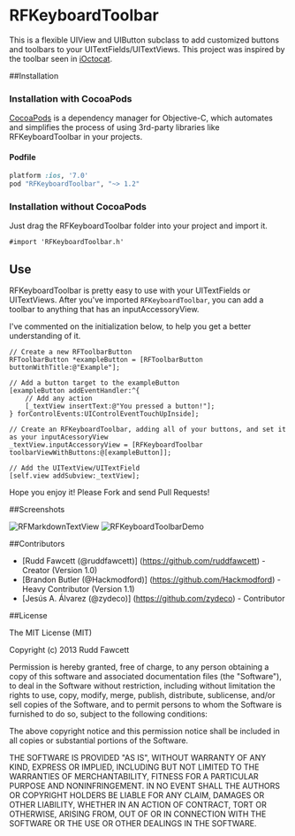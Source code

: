 RFKeyboardToolbar
=================

This is a flexible UIView and UIButton subclass to add customized buttons and toolbars to your UITextFields/UITextViews.  This project was inspired by the toolbar seen in [iOctocat](http://ioctocat.com).

##Installation

### Installation with CocoaPods

[CocoaPods](http://cocoapods.org) is a dependency manager for Objective-C, which automates and simplifies the process of using 3rd-party libraries like RFKeyboardToolbar in your projects.

#### Podfile

```ruby
platform :ios, '7.0'
pod "RFKeyboardToolbar", "~> 1.2"
```

### Installation without CocoaPods

Just drag the RFKeyboardToolbar folder into your project and import it.

```
#import 'RFKeyboardToolbar.h'
```

## Use

RFKeyboardToolbar is pretty easy to use with your UITextFields or UITextViews.  After you've imported `RFKeyboardToolbar`, you can add a toolbar to anything that has an inputAccessoryView.  

I've commented on the initialization below, to help you get a better understanding of it.

```obj-c
// Create a new RFToolbarButton
RFToolbarButton *exampleButton = [RFToolbarButton buttonWithTitle:@"Example"];
    
// Add a button target to the exampleButton
[exampleButton addEventHandler:^{
    // Add any action
    [_textView insertText:@"You pressed a button!"];
} forControlEvents:UIControlEventTouchUpInside];
    
// Create an RFKeyboardToolbar, adding all of your buttons, and set it as your inputAcessoryView
_textView.inputAccessoryView = [RFKeyboardToolbar toolbarViewWithButtons:@[exampleButton]];

// Add the UITextView/UITextField   
[self.view addSubview:_textView];
```

Hope you enjoy it!  Please Fork and send Pull Requests!

##Screenshots

![RFMarkdownTextView](http://i.imgur.com/NEAocbW.png)
![RFKeyboardToolbarDemo](http://i.imgur.com/LvD0GqC.png)

##Contributors
- [Rudd Fawcett (@ruddfawcett)] (https://github.com/ruddfawcett) - Creator (Version 1.0)
- [Brandon Butler (@Hackmodford)] (https://github.com/Hackmodford) - Heavy Contributor (Version 1.1)
- [Jesús A. Álvarez (@zydeco)] (https://github.com/zydeco) - Contributor

##License

The MIT License (MIT)

Copyright (c) 2013 Rudd Fawcett

Permission is hereby granted, free of charge, to any person obtaining a copy of
this software and associated documentation files (the "Software"), to deal in
the Software without restriction, including without limitation the rights to
use, copy, modify, merge, publish, distribute, sublicense, and/or sell copies of
the Software, and to permit persons to whom the Software is furnished to do so,
subject to the following conditions:

The above copyright notice and this permission notice shall be included in all
copies or substantial portions of the Software.

THE SOFTWARE IS PROVIDED "AS IS", WITHOUT WARRANTY OF ANY KIND, EXPRESS OR
IMPLIED, INCLUDING BUT NOT LIMITED TO THE WARRANTIES OF MERCHANTABILITY, FITNESS
FOR A PARTICULAR PURPOSE AND NONINFRINGEMENT. IN NO EVENT SHALL THE AUTHORS OR
COPYRIGHT HOLDERS BE LIABLE FOR ANY CLAIM, DAMAGES OR OTHER LIABILITY, WHETHER
IN AN ACTION OF CONTRACT, TORT OR OTHERWISE, ARISING FROM, OUT OF OR IN
CONNECTION WITH THE SOFTWARE OR THE USE OR OTHER DEALINGS IN THE SOFTWARE.
